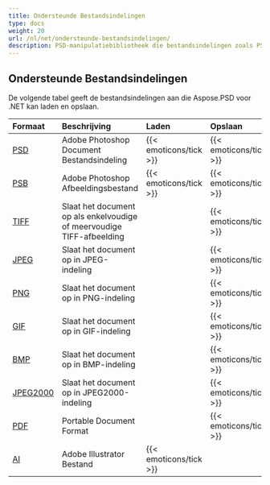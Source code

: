 ```yaml
---
title: Ondersteunde Bestandsindelingen
type: docs
weight: 20
url: /nl/net/ondersteunde-bestandsindelingen/
description: PSD-manipulatiebibliotheek die bestandsindelingen zoals PSD, PSB, TIFF, JPEG, PNG, GIF, BMP en PDF kan laden en opslaan.
---
```


## **Ondersteunde Bestandsindelingen**
De volgende tabel geeft de bestandsindelingen aan die Aspose.PSD voor .NET kan laden en opslaan.

|**Formaat**|**Beschrijving**|**Laden**|**Opslaan**|**Opmerkingen**|
| :- | :- | :- | :- | :- |
|[PSD](https://wiki.fileformat.com/image/psd/)|Adobe Photoshop Document Bestandsindeling|{{< emoticons/tick >}}|{{< emoticons/tick >}}| |
|[PSB](https://wiki.fileformat.com/image/psb/)|Adobe Photoshop Afbeeldingsbestand|{{< emoticons/tick >}}|{{< emoticons/tick >}}| |
|[TIFF](https://wiki.fileformat.com/image/tiff)|Slaat het document op als enkelvoudige of meervoudige TIFF-afbeelding| |{{< emoticons/tick >}}| |
|[JPEG](https://wiki.fileformat.com/image/jpeg/)|Slaat het document op in JPEG-indeling| |{{< emoticons/tick >}}| |
|[PNG](https://wiki.fileformat.com/image/png/)|Slaat het document op in PNG-indeling| |{{< emoticons/tick >}}| |
|[GIF](https://wiki.fileformat.com/image/gif/)|Slaat het document op in GIF-indeling| |{{< emoticons/tick >}}| |
|[BMP](https://wiki.fileformat.com/image/bmp/)|Slaat het document op in BMP-indeling| |{{< emoticons/tick >}}| |
|[JPEG2000](https://wiki.fileformat.com/image/jp2/)|Slaat het document op in JPEG2000-indeling| |{{< emoticons/tick >}}| |
|[PDF](https://wiki.fileformat.com/view/pdf/)|Portable Document Format| |{{< emoticons/tick >}}| |
|[AI](/psd/nl/net/ai-adobe-illustrator-format/)|Adobe Illustrator Bestand|{{< emoticons/tick >}}| | |
